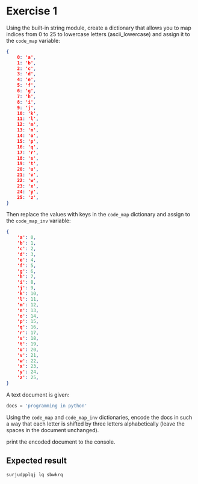 # Exercise 1

Using the built-in string module, create a dictionary that allows you to map indices from 0 to 25 to lowercase letters (ascii_lowercase) and assign it to the `code_map` variable:

```json
{
    0: 'a',
    1: 'b',
    2: 'c',
    3: 'd',
    4: 'e',
    5: 'f',
    6: 'g',
    7: 'h',
    8: 'i',
    9: 'j',
    10: 'k',
    11: 'l',
    12: 'm',
    13: 'n',
    14: 'o',
    15: 'p',
    16: 'q',
    17: 'r',
    18: 's',
    19: 't',
    20: 'u',
    21: 'v',
    22: 'w',
    23: 'x',
    24: 'y',
    25: 'z',
}
```

Then replace the values ​​with keys in the `code_map` dictionary and assign to the `code_map_inv` variable:

```json
{
    'a': 0,
    'b': 1,
    'c': 2,
    'd': 3,
    'e': 4,
    'f': 5,
    'g': 6,
    'h': 7,
    'i': 8,
    'j': 9,
    'k': 10,
    'l': 11,
    'm': 12,
    'n': 13,
    'o': 14,
    'p': 15,
    'q': 16,
    'r': 17,
    's': 18,
    't': 19,
    'u': 20,
    'v': 21,
    'w': 22,
    'x': 23,
    'y': 24,
    'z': 25,
}
```

A text document is given:

```python
docs = 'programming in python'
```

Using the `code_map` and `code_map_inv` dictionaries, encode the docs in such a way that each letter is shifted by three letters alphabetically (leave the spaces in the document unchanged).

print the encoded document to the console.

## Expected result

```cmd
surjudpplqj lq sbwkrq
```